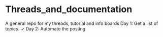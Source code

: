 # Threads_and_documentation
A general repo for my threads, tutorial and info boards 
Day 1: Get a list of topics. ✓
Day 2: Automate the posting
